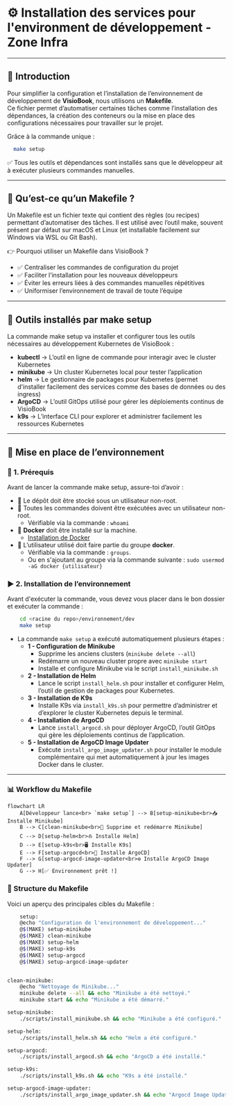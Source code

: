 # ⚙️ Installation des services pour l'environment de développement - Zone Infra

---
    
## 📜 Introduction
Pour simplifier la configuration et l’installation de l’environnement de développement de **VisioBook**, nous utilisons un **Makefile**.  
Ce fichier permet d’automatiser certaines tâches comme l’installation des dépendances, la création des conteneurs ou la mise en place des configurations nécessaires pour travailler sur le projet.

Grâce à la commande unique :

```bash
  make setup
```
✅ Tous les outils et dépendances sont installés sans que le développeur ait à exécuter plusieurs commandes manuelles.

---

## 📝 Qu’est-ce qu’un Makefile ?
Un Makefile est un fichier texte qui contient des règles (ou recipes) permettant d’automatiser des tâches.
Il est utilisé avec l’outil make, souvent présent par défaut sur macOS et Linux (et installable facilement sur Windows via WSL ou Git Bash).

👉 Pourquoi utiliser un Makefile dans VisioBook ?
* ✅ Centraliser les commandes de configuration du projet
* ✅ Faciliter l’installation pour les nouveaux développeurs
* ✅ Éviter les erreurs liées à des commandes manuelles répétitives
* ✅ Uniformiser l’environnement de travail de toute l’équipe
---
## 🔧 Outils installés par make setup

La commande make setup va installer et configurer tous les outils nécessaires au développement Kubernetes de VisioBook :
* **kubectl** → L’outil en ligne de commande pour interagir avec le cluster Kubernetes
* **minikube** → Un cluster Kubernetes local pour tester l’application
* **helm** → Le gestionnaire de packages pour Kubernetes (permet d’installer facilement des services comme des bases de données ou des ingress)
* **ArgoCD** → L’outil GitOps utilisé pour gérer les déploiements continus de VisioBook
* **k9s** → L’interface CLI pour explorer et administrer facilement les ressources Kubernetes
---
## 🚀 Mise en place de l’environnement
### 🔧 1. Prérequis
Avant de lancer la commande make setup, assure-toi d’avoir :
* 📂 Le dépôt doit être stocké sous un utilisateur non-root.
* 👤 Toutes les commandes doivent être exécutées avec un utilisateur non-root.
  * Vérifiable via la commande : `whoami`
* 🐳 **Docker** doit être installé sur la machine.
  * [Installation de Docker](#installdocker)
* 🔧 L’utilisateur utilisé doit faire partie du groupe **docker**.
  * Vérifiable via la commande : `groups`.
  * Ou en s'ajoutant au groupe via la commande suivante : `sudo usermod -aG docker {utilisateur}`

### ▶️ 2. Installation de l’environnement
Avant d'exécuter la commande, vous devez vous placer dans le bon dossier et exécuter la commande :
```bash
    cd <racine du repo>/environnement/dev
    make setup
```
* La commande `make setup` a exécuté automatiquement plusieurs étapes :
  * **1 - Configuration de Minikube**
    * Supprime les anciens clusters (`minikube delete --all`)
    * Redémarre un nouveau cluster propre avec `minikube start`
    * Installe et configure Minikube via le script `install_minikube.sh`
  * **2 - Installation de Helm**
    * Lance le script `install_helm.sh` pour installer et configurer Helm, l’outil de gestion de packages pour Kubernetes.
  * **3 - Installation de K9s**
    * Installe K9s via `install_k9s.sh` pour permettre d’administrer et d’explorer le cluster Kubernetes depuis le terminal.
  * **4 - Installation de ArgoCD**
    * Lance `install_argocd.sh` pour déployer ArgoCD, l’outil GitOps qui gère les déploiements continus de l’application.
  * **5 - Installation de ArgoCD Image Updater**
    * Exécute `install_argo_image_updater.sh` pour installer le module complémentaire qui met automatiquement à jour les images Docker dans le cluster.
---
### 📊 Workflow du Makefile
```mermaid
flowchart LR
    A[Développeur lance<br> `make setup`] --> B[setup-minikube<br>📥 Installe Minikube]
    B --> C[clean-minikube<br>🧹 Supprime et redémarre Minikube]
    C --> D[setup-helm<br>⛵ Installe Helm]
    D --> E[setup-k9s<br>🖥 Installe K9s]
    E --> F[setup-argocd<br>🚀 Installe ArgoCD]
    F --> G[setup-argocd-image-updater<br>⚙️ Installe ArgoCD Image Updater]
    G --> H[✅ Environnement prêt !]
```
### 📄 Structure du Makefile

Voici un aperçu des principales cibles du Makefile :
```bash
    setup:
	@echo "Configuration de l'environnement de développement..."
	@$(MAKE) setup-minikube
	@$(MAKE) clean-minikube
	@$(MAKE) setup-helm
	@$(MAKE) setup-k9s
	@$(MAKE) setup-argocd
	@$(MAKE) setup-argocd-image-updater


clean-minikube:
	@echo "Nettoyage de Minikube..."
	minikube delete --all && echo "Minikube a été nettoyé."
	minikube start && echo "Minikube a été démarré."

setup-minikube:
	./scripts/install_minikube.sh && echo "Minikube a été configuré."

setup-helm:
	./scripts/install_helm.sh && echo "Helm a été configuré."

setup-argocd:
	./scripts/install_argocd.sh && echo "ArgoCD a été installé."

setup-k9s:
	./scripts/install_k9s.sh && echo "K9s a été installé."

setup-argocd-image-updater:
	./scripts/install_argo_image_updater.sh && echo "Argocd Image Updater a été installé."

```
